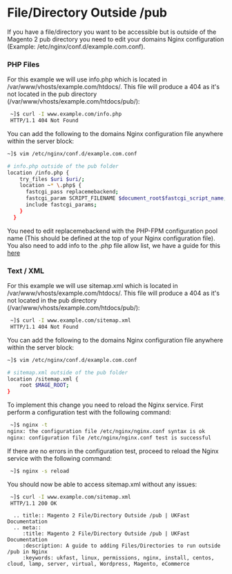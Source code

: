 # File/Directory Outside /pub

If you have a file/directory you want to be accessible but is outside of the Magento 2 pub directory you need to edit your domains Nginx configuration (Example: /etc/nginx/conf.d/example.com.conf). 

### PHP Files

For this example we will use info.php which is located in /var/www/vhosts/example.com/htdocs/. This file will produce a 404 as it's not located in the pub directory (/var/www/vhosts/example.com/htdocs/pub/):

```bash
 ~]$ curl -I www.example.com/info.php
 HTTP/1.1 404 Not Found
```

You can add the following to the domains Nginx configuration file anywhere within the server block:

```bash
~]$ vim /etc/nginx/conf.d/example.com.conf

# info.php outside of the pub folder
location /info.php {
    try_files $uri $uri/;
    location ~* \.php$ {
      fastcgi_pass replacemebackend;
      fastcgi_param SCRIPT_FILENAME $document_root$fastcgi_script_name;
      include fastcgi_params;
    }
  }
 ```
 
You need to edit replacemebackend with the PHP-FPM configuration pool name (This should be defined at the top of your Nginx configuration file). You also need to add info to the .php file allow list, we have a guide for this [here](/operatingsystems/linux/magento/magento2/nginxphpfileallowlist.html)

### Text / XML

For this example we will use sitemap.xml which is located in /var/www/vhosts/example.com/htdocs/. This file will produce a 404 as it's not located in the pub directory (/var/www/vhosts/example.com/htdocs/pub/):

```bash
 ~]$ curl -I www.example.com/sitemap.xml
 HTTP/1.1 404 Not Found
```

You can add the following to the domains Nginx configuration file anywhere within the server block:

```bash
~]$ vim /etc/nginx/conf.d/example.com.conf

# sitemap.xml outside of the pub folder
location /sitemap.xml {
    root $MAGE_ROOT;
}
 ```

To implement this change you need to reload the Nginx service. First perform a configuration test with the following command:

```bash
 ~]$ nginx -t
nginx: the configuration file /etc/nginx/nginx.conf syntax is ok
nginx: configuration file /etc/nginx/nginx.conf test is successful
```

If there are no errors in the configuration test, proceed to reload the Nginx service with the following command:

```bash
 ~]$ nginx -s reload
```

You should now be able to access sitemap.xml without any issues:

```bash
 ~]$ curl -I www.example.com/sitemap.xml
 HTTP/1.1 200 OK
```

```eval_rst
  .. title:: Magento 2 File/Directory Outside /pub | UKFast Documentation
  .. meta::
     :title: Magento 2 File/Directory Outside /pub | UKFast Documentation
     :description: A guide to adding Files/Directories to run outside /pub in Nginx
     :keywords: ukfast, linux, permissions, nginx, install, centos, cloud, lamp, server, virtual, Wordpress, Magento, eCommerce
